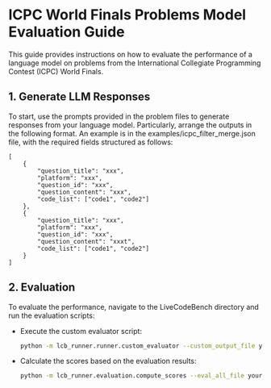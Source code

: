 # ICPC World Finals Problems Model Evaluation Guide

This guide provides instructions on how to evaluate the performance of a language model on problems from the International Collegiate Programming Contest (ICPC) World Finals.


## 1. Generate LLM Responses

To start, use the prompts provided in the problem files to generate responses from your language model. Particularly, arrange the outputs in the following format. An example is in the examples/icpc_filter_merge.json file, with the required fields structured as follows:
```
[
    {
        "question_title": "xxx",
        "platform": "xxx",
        "question_id": "xxx",
        "question_content": "xxx",
        "code_list": ["code1", "code2"]
    },
    {
        "question_title": "xxx",
        "platform": "xxx",
        "question_id": "xxx",
        "question_content": "xxxt",
        "code_list": ["code1", "code2"]
    }
]

```

## 2. Evaluation

To evaluate the performance, navigate to the LiveCodeBench directory and run the evaluation scripts:

- Execute the custom evaluator script:

  ```bash
  python -m lcb_runner.runner.custom_evaluator --custom_output_file your_file.jsonl --timeout 60
  ```

- Calculate the scores based on the evaluation results:

  ```bash
  python -m lcb_runner.evaluation.compute_scores --eval_all_file your_file_codegeneration_output_eval_all.json
  ```


